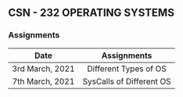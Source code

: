 ## CSN - 232 OPERATING SYSTEMS
### Assignments

|       Date       | Assignments |
|:----------------:|:----------------------------------------:|
| 3rd March, 2021| Different Types of OS |
| 7th March, 2021| SysCalls of Different OS | 
